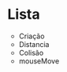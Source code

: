 <h1>Lista</h1>

<ul style="list-style-type: circle;">
  <li>Criação</li>
  <li>Distancia</li>
  <li>Colisão</li>
  <li>mouseMove</li>
</ul>
